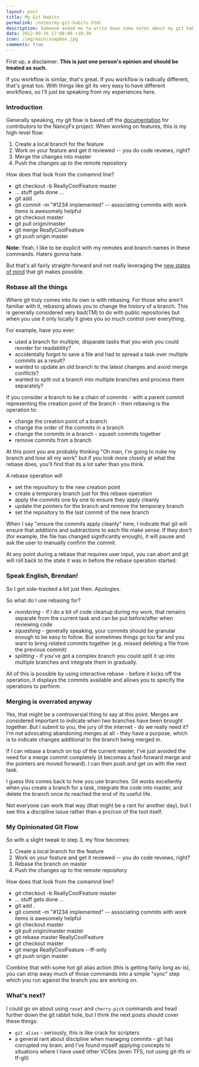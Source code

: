 ```yaml
--- 
layout: post
title: My Git Habits
permalink: /notes/my-git-habits.html
description: Someone asked me to write down some notes about my git habits. I'm putting them up here as well for anyone else who cares.
date: 2012-09-16 17:00:00 +10:30
icon: /img/main/soapbox.jpg
comments: true
---
```

 
First up, a disclaimer: **This is just one person's opinion and should be treated as such.** 

If you workflow is similar, that's great. If you workflow is radically different, that's great too. With things like git its very easy to have different workflows, so I'll just be speaking from my experiences here.

### Introduction

Generally speaking, my git flow is based off the [documentation](https://github.com/NancyFx/Nancy/wiki/Git-Workflow) for contributors to the NancyFx project. When working on features, this is my high-level flow:

 1. Create a local branch for the feature
 2. Work on your feature and get it reviewed -- you do code reviews, right?
 3. Merge the changes into master
 4. Push the changes up to the remote repository

How does that look from the comamnd line?

 - git checkout -b ReallyCoolFeature master
 - ... stuff gets done ...
 - git add .
 - git commit -m "#1234 implemented" -- associating commits with work items is awesomely helpful
 - git checkout master
 - git pull origin/master
 - git merge ReallyCoolFeature
 - git push origin master

**Note:** Yeah, I like to be explicit with my remotes and branch names in these commands. Haters gonna hate.

But that's all fairly straight-forward and not really leveraging the [new states of mind](http://think-like-a-git.net/sections/git-makes-more-sense-when-you-understand-x/example-4-lsd-and-chainsaws.html) that git makes possible.

### Rebase all the things

Where git truly comes into its own is with rebasing. For those who aren't familiar with it, rebasing allows you to change the history of a branch. This is generally considered very bad(TM) to do with public repositories but when you use it only locally it gives you so much control over everything.

For example, have you ever:

 - used a branch for multiple, disparate tasks that you wish you could reorder for readability?
 - accidentally forgot to save a file and had to spread a task over multiple commits as a result?
 - wanted to update an old branch to the latest changes and avoid merge conflicts?
 - wanted to split out a branch into multiple branches and process them separately?

If you consider a branch to be a chain of commits - with a parent commit representing the creation point of the branch - then rebasing is the operation to:

 - change the creation point of a branch
 - change the order of the commits in a branch
 - change the commits in a branch - squash commits together
 - remove commits from a branch

At this point you are probably thinking "Oh man, I'm going to nuke my branch and lose all my work" but if you look more closely at what the rebase does, you'll find that its a lot safer than you think.

A rebase operation will

 - set the repository to the new creation point
 - create a temporary branch just for this rebase operation
 - apply the commits one by one to ensure they apply cleanly
 - update the pointers for the branch and remove the temporary branch
 - set the repository to the last commit of the new branch

When I say "ensure the commits apply cleanly" here, I indicate that git will ensure that additions and subtractions to each file make sense. If they don't (for example, the file has changed significantly enough), it will pause and ask the user to manually confirm the commit.

At any point during a rebase that requires user input, you can abort and git will roll back to the state it was in before the rebase operation started.

### Speak English, Brendan!

So I got side-tracked a bit just then. Apologies.

So what do I use rebasing for?

 - *reordering* - if I do a bit of code cleanup during my work, that remains separate from the current task and can be put before/after when reviewing code
 - *squashing* - generally speaking, your commits should be granular enough to be easy to follow. But sometimes things go too far and you want to bring related commits together (e.g. missed deleting a file from the previous commit)
 - *splitting* - if you've got a complex branch you could split it up into multiple branches and integrate them in gradually.

All of this is possible by using interactive rebase - before it kicks off the operation, it displays the commits available and allows you to specify the operations to perform.

### Merging is overrated anyway

Yes, that might be a controversial thing to say at this point. Merges are considered important to indicate when two branches have been brought together. But I submit to you, the jury of the internet - do we really need it? I'm not advocating abandoning merges at all - they have a purpose, which is to indicate changes additional to the branch being merged in. 

If I can rebase a branch on top of the current master, I've just avoided the need for a merge commit completely (it becomes a fast-forward merge and the pointers are moved forward). I can then push and get on with the next task.

I guess this comes back to how you use branches. Git works excellently when you create a branch for a task, integrate the code into master, and delete the branch once its reached the end of its useful life. 

Not everyone can work that way (that might be a rant for another day), but I see this a discipline issue rather than a pro/con of the tool itself.

### My Opinionated Git Flow

So with a slight tweak to step 3, my flow becomes:

 1. Create a local branch for the feature
 2. Work on your feature and get it reviewed -- you do code reviews, right?
 3. Rebase the branch on master
 4. Push the changes up to the remote repository

How does that look from the comamnd line?

 - git checkout -b ReallyCoolFeature master
 - ... stuff gets done ...
 - git add .
 - git commit -m "#1234 implemented" -- associating commits with work items is awesomely helpful
 - git checkout master
 - git pull origin/master master
 - git rebase master ReallyCoolFeature
 - git checkout master
 - git merge ReallyCoolFeature --ff-only
 - git push origin master

Combine that with some hot git alias action (this is getting fairly long as-is), you can strip away much of those commands into a simple "sync" step which you run against the branch you are working on.

### What's next?

I could go on about using `reset` and `cherry-pick` commands and head further down the git rabbit hole, but I think the next posts should cover these things:

 - `git alias` - seriously, this is like crack for scripters
 - a general rant about discipline when managing commits - git has corrupted my brain, and I've found myself applying concepts to situations where I have used other VCSes (even TFS, not using git-tfs or tf-git)

